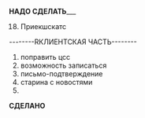 ________НАДО СДЕЛАТЬ___________

18. Приекшскатс

--------RКЛИЕНТСКАЯ ЧАСТЬ--------
1. поправить цсс
2. возможность записаться
3. письмо-подтверждение
4. старина с новостями
5. 
________СДЕЛАНО________
